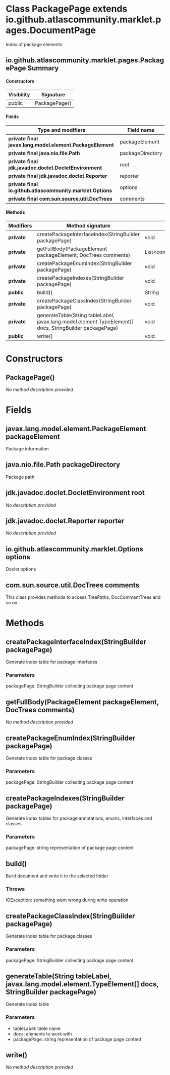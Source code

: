 Class PackagePage extends io.github.atlascommunity.marklet.pages.DocumentPage
=============================================================================
Index of package elements

io.github.atlascommunity.marklet.pages.PackagePage Summary
-------
#### Constructors
| Visibility | Signature     |
| ---------- | ------------- |
| public     | PackagePage() |
#### Fields
| Type and modifiers                                         | Field name       |
| ---------------------------------------------------------- | ---------------- |
| **private final javax.lang.model.element.PackageElement**  | packageElement   |
| **private final java.nio.file.Path**                       | packageDirectory |
| **private final jdk.javadoc.doclet.DocletEnvironment**     | root             |
| **private final jdk.javadoc.doclet.Reporter**              | reporter         |
| **private final io.github.atlascommunity.marklet.Options** | options          |
| **private final com.sun.source.util.DocTrees**             | comments         |
#### Methods
| Modifiers   | Method signature                                                                                         | Return type                          |
| ----------- | -------------------------------------------------------------------------------------------------------- | ------------------------------------ |
| **private** | createPackageInterfaceIndex(StringBuilder packagePage)                                                   | void                                 |
| **private** | getFullBody(PackageElement packageElement, DocTrees comments)                                            | List<com.sun.source.doctree.DocTree> |
| **private** | createPackageEnumIndex(StringBuilder packagePage)                                                        | void                                 |
| **private** | createPackageIndexes(StringBuilder packagePage)                                                          | void                                 |
| **public**  | build()                                                                                                  | String                               |
| **private** | createPackageClassIndex(StringBuilder packagePage)                                                       | void                                 |
| **private** | generateTable(String tableLabel, javax.lang.model.element.TypeElement[] docs, StringBuilder packagePage) | void                                 |
| **public**  | write()                                                                                                  | void                                 |

Constructors
============
PackagePage()
-------------
*No method description provided*


Fields
======
javax.lang.model.element.PackageElement packageElement
------------------------------------------------------
Package information


java.nio.file.Path packageDirectory
-----------------------------------
Package path


jdk.javadoc.doclet.DocletEnvironment root
-----------------------------------------
*No description provided*


jdk.javadoc.doclet.Reporter reporter
------------------------------------
*No description provided*


io.github.atlascommunity.marklet.Options options
------------------------------------------------
Doclet options


com.sun.source.util.DocTrees comments
-------------------------------------
This class provides methods to access TreePaths, DocCommentTrees and so on.


Methods
=======
createPackageInterfaceIndex(StringBuilder packagePage)
------------------------------------------------------
Generate index table for package interfaces

### Parameters

packagePage: StringBuilder collecting package page content


getFullBody(PackageElement packageElement, DocTrees comments)
-------------------------------------------------------------
*No method description provided*


createPackageEnumIndex(StringBuilder packagePage)
-------------------------------------------------
Generate index table for package classes

### Parameters

packagePage: StringBuilder collecting package page content


createPackageIndexes(StringBuilder packagePage)
-----------------------------------------------
Generate index tables for package annotations, enums, interfaces and classes

### Parameters

packagePage: string representation of package page content


build()
-------
Build document and write it to the selected folder

### Throws

IOException: something went wrong during write operation


createPackageClassIndex(StringBuilder packagePage)
--------------------------------------------------
Generate index table for package classes

### Parameters

packagePage: StringBuilder collecting package page content


generateTable(String tableLabel, javax.lang.model.element.TypeElement[] docs, StringBuilder packagePage)
--------------------------------------------------------------------------------------------------------
Generate index table

### Parameters

- tableLabel: table name
- docs: elements to work with
- packagePage: string representation of package page content



write()
-------
*No method description provided*


